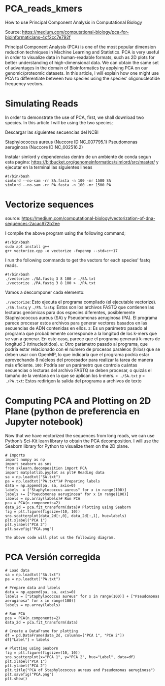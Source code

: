 # PCA_reads_kmers
How to use Principal Component Analysis in Computational Biology

Source: https://medium.com/computational-biology/pca-for-bioinformaticians-4cf2cc7e792f

Principal Component Analysis (PCA) is one of the most popular dimension reduction techniques in Machine Learning and Statistics. PCA is very useful in order to visualize data in human-readable formats, such as 2D plots for better understanding of high-dimensional data. We can obtain the same set of advantages in the domain of Bioinformatics by applying PCA on our genomic/proteomic datasets. In this article, I will explain how one might use PCA to differentiate between two species using the species’ oligonucleotide frequency vectors.

# Simulating Reads

In order to demonstrate the use of PCA, first, we shall download two species. In this article I will be using the two species;

Descargar las siguientes secuencias del NCBI

Staphylococcus aureus (Nuccore ID NC_007795.1)
Pseudomonas aeruginosa (Nuccore ID NC_002516.2)

Instalar simlord y dependencias dentro de un ambiente de conda segun esta pagina: https://bitbucket.org/genomeinformatics/simlord/src/master/
y ejecutar en la terminal las siguientes lineas
```
#!/bin/bash
simlord --no-sam -rr SA.fasta -n 100 -mr 1500 SA
simlord --no-sam -rr PA.fasta -n 100 -mr 1500 PA
```

# Vectorize sequences
source: https://medium.com/computational-biology/vectorization-of-dna-sequences-2acac972b2ee


I compile the above program using the following command;

```
#!/bin/bash
sudo apt install g++
g++ vectorize.cpp -o vectorize -fopenmp --std=c++17
```

I run the following commands to get the vectors for each species’ fastq reads.

```
#!/bin/bash
./vectorize ./SA.fastq 3 8 100 > ./SA.txt
./vectorize ./PA.fastq 3 8 100 > ./PA.txt
```
Vamos a descomponer cada elemento:

```./vectorize```: Esto ejecuta el programa compilado (el ejecutable vectorize).
```./SA.fastq``` y ```./PA.fastq```: Estos son los archivos FASTQ que contienen las lecturas genómicas para dos especies diferentes, posiblemente Staphylococcus aureus (SA) y Pseudomonas aeruginosa (PA). El programa parece procesar estos archivos para generar vectores basados en las secuencias de ADN contenidas en ellos.
```3```: Es un parámetro pasado al programa que probablemente corresponde a la longitud de los k-mers que se van a generar. En este caso, parece que el programa generará k-mers de longitud 3 (trinucleótidos).
```8```: Otro parámetro pasado al programa, que podría estar relacionado con el número de procesos paralelos (hilos) que se deben usar con OpenMP, lo que indicaría que el programa podría estar aprovechando 8 núcleos del procesador para realizar la tarea de manera más eficiente.
```100```: Podría ser un parámetro que controla cuántas secuencias o lecturas del archivo FASTQ se deben procesar, o quizás el tamaño de la ventana en la que se aplican los k-mers.
```> ./SA.txt``` y ```> ./PA.txt```: Estos redirigen la salida del programa a archivos de texto


# Computing PCA and Plotting on 2D Plane (python de preferencia en Jupyter notebook)

Now that we have vectorized the sequences from long reads, we can use Python’s Sci-Kit learn library to obtain the PCA decomposition. I will use the Seaborn library for Python to visualize them on the 2D plane.

```
# Imports
import numpy as np
import seaborn as sns
from sklearn.decomposition import PCA
import matplotlib.pyplot as plt# Reading data
sa = np.loadtxt("SA.txt")
pa = np.loadtxt("PA.txt")# Preparing labels
data = np.append(pa, sa, axis=0)
labels  = ["Staphylococcus aureus" for x in range(100)]
labels += ["Pseudomonas aeruginosa" for x in range(100)]
labels = np.array(labels)# Run PCA 
pca = PCA(n_components=2)
data_2d = pca.fit_transform(data)# Plotting using Seaborn
fig = plt.figure(figsize=(10, 10))
sns.scatterplot(data_2d[:,0], data_2d[:,1], hue=labels)
plt.xlabel("PCA 1")
plt.ylabel("PCA 2")
plt.savefig("PCA.png")

The above code will plot us the following diagram.
```

# PCA Versión corregida

```
# Load data
sa = np.loadtxt("SA.txt")
pa = np.loadtxt("PA.txt")

# Prepare data and labels
data = np.append(pa, sa, axis=0)
labels = ["Staphylococcus aureus" for x in range(100)] + ["Pseudomonas aeruginosa" for x in range(100)]
labels = np.array(labels)

# Run PCA
pca = PCA(n_components=2)
data_2d = pca.fit_transform(data)

# Create a DataFrame for plotting
df = pd.DataFrame(data_2d, columns=["PCA 1", "PCA 2"])
df["Label"] = labels

# Plotting using Seaborn
fig = plt.figure(figsize=(10, 10))
sns.scatterplot(x="PCA 1", y="PCA 2", hue="Label", data=df)
plt.xlabel("PCA 1")
plt.ylabel("PCA 2")
plt.title("PCA of Staphylococcus aureus and Pseudomonas aeruginosa")
plt.savefig("PCA.png")
plt.show()

```


